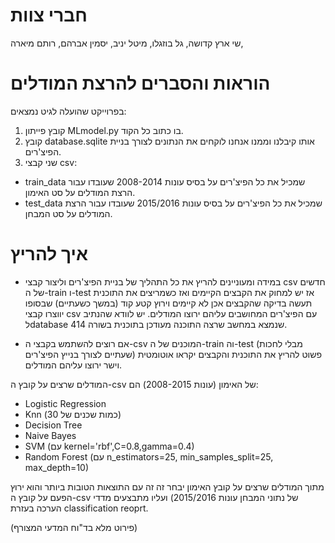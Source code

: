 

# חברי צוות
שי ארץ קדושה, 
גל בוזגלו, 
מיטל יניב, 
יסמין אברהם, 
רותם מיארה, 

# הוראות והסברים להרצת המודלים

בפרוייקט שהועלה לגיט נמצאים:
1. קובץ פייתון MLmodel.py בו כתוב כל הקוד.
2. קובץ database.sqlite אותו קיבלנו וממנו אנחנו לוקחים את הנתונים לצורך בניית הפיצ'רים.
3. שני קבצי csv:
- train_data שמכיל את כל הפיצ'רים על בסיס עונות 2008-2014 שעובדו עבור הרצת המודלים על סט האימון.
- test_data שמכיל את כל הפיצ'רים על בסיס עונות 2015/2016 שעובדו עבור הרצת המודלים על סט המבחן.

# איך להריץ
- במידה ומעוניינים להריץ את כל התהליך של בניית הפיצ'רים וליצור קבצי csv חדשים של ה-train ו-test
אז יש למחוק את הקבצים הקיימים ואז כשמריצים את התוכנית תעשה בדיקה שהקבצים אכן לא קיימים וירוץ קטע קוד
(במשך כשעתיים) שבסופו יווצרו קבצי csv עם הפיצ'רים המחושבים עליהם ירוצו המודלים.
יש לוודא שהנתיב לdatabase שנמצא במחשב שרצה התוכנה מעודכן בתוכנית בשורה 414.

- אם רוצים להשתמש בקבצי ה-csv המוכנים של ה-train וה-test (מבלי לחכות שעתיים לצורך בנייץ הפיצ'רים) פשוט להריץ 
את התוכנית והקבצים יקראו אוטומטית וישר ירוצו עליהם המודלים.

המודלים שרצים על קובץ ה-csv של האימון (עונות 2008-2015) הם:
- Logistic Regression
- Knn (כמות שכנים של 30)
- Decision Tree
- Naive Bayes
- SVM (עם kernel='rbf',C=0.8,gamma=0.4)
- Random Forest (עם n_estimators=25, min_samples_split=25, max_depth=10)

מתוך המודלים שרצים על קובץ האימון יבחר זה זה עם התוצאות הטובות ביותר והוא ירוץ הפעם על קובץ ה-csv של נתוני המבחן
עונות 2015/2016) ועליו מתבצעים מדדי הערכה בעזרת classification reoprt.

(פירוט מלא בד"וח המדעי המצורף)

